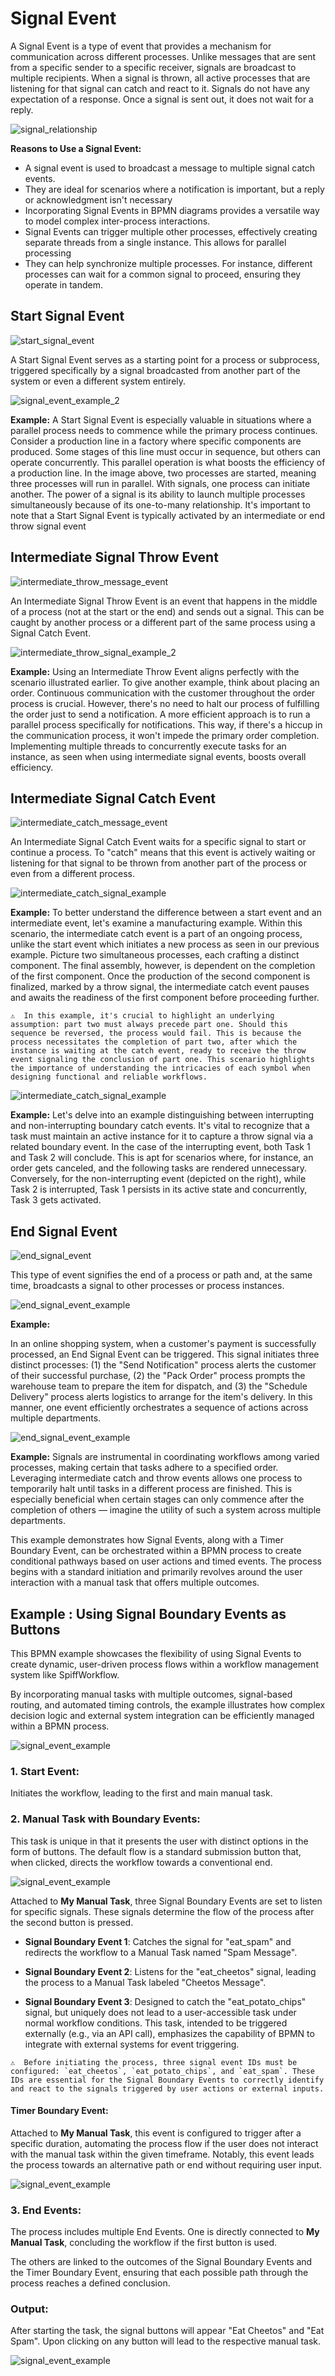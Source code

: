 # Signal Event

A Signal Event is a type of event that provides a mechanism for communication across different processes. Unlike messages that are sent from a specific sender to a specific receiver, signals are broadcast to multiple recipients. When a signal is thrown, all active processes that are listening for that signal can catch and react to it. Signals do not have any expectation of a response. Once a signal is sent out, it does not wait for a reply.

 ![signal_relationship](images/signal_relationships.png) 

**Reasons to Use a Signal Event:**

- A signal event is used to broadcast a message to multiple signal catch events.
- They are ideal for scenarios where a notification is important, but a reply or acknowledgment isn't necessary
- Incorporating Signal Events in BPMN diagrams provides a versatile way to model complex inter-process interactions.
- Signal Events can trigger multiple other processes, effectively creating separate threads from a single instance. This allows for parallel processing
- They can help synchronize multiple processes. For instance, different processes can wait for a common signal to proceed, ensuring they operate in tandem.

 
## Start Signal Event

![start_signal_event](images/start_signal_event.png)

A Start Signal Event serves as a starting point for a process or subprocess, triggered specifically by a signal broadcasted from another part of the system or even a different system entirely.

![signal_event_example_2](images/signal_event_example_2.png)

**Example:**
A Start Signal Event is especially valuable in situations where a parallel process needs to commence while the primary process continues. Consider a production line in a factory where specific components are produced. Some stages of this line must occur in sequence, but others can operate concurrently. This parallel operation is what boosts the efficiency of a production line. In the image above, two processes are started, meaning three processes will run in parallel. With signals, one process can initiate another. The power of a signal is its ability to launch multiple processes simultaneously because of its one-to-many relationship. It's important to note that a Start Signal Event is typically activated by an intermediate or end throw signal event

## Intermediate Signal Throw Event

![intermediate_throw_message_event](images/intermediate_throw_signal_event.png)

An Intermediate Signal Throw Event is an event that happens in the middle of a process (not at the start or the end) and sends out a signal. This can be caught by another process or a different part of the same process using a Signal Catch Event.

![intermediate_throw_signal_example_2](images/intermediate_throw_signal_example_2.png) 

**Example:**
Using an Intermediate Throw Event aligns perfectly with the scenario illustrated earlier. To give another example, think about placing an order. Continuous communication with the customer throughout the order process is crucial. However, there's no need to halt our process of fulfilling the order just to send a notification. A more efficient approach is to run a parallel process specifically for notifications. This way, if there's a hiccup in the communication process, it won't impede the primary order completion. Implementing multiple threads to concurrently execute tasks for an instance, as seen when using intermediate signal events, boosts overall efficiency.

## Intermediate Signal Catch Event

![intermediate_catch_message_event](images/intermediate_catch_signal_event.png)

An Intermediate Signal Catch Event waits for a specific signal to start or continue a process. To "catch" means that this event is actively waiting or listening for that signal to be thrown from another part of the process or even from a different process.

![intermediate_catch_signal_example](images/intermediate_catch_signal_example.png) 

**Example:**
To better understand the difference between a start event and an intermediate event, let's examine a manufacturing example. Within this scenario, the intermediate catch event is a part of an ongoing process, unlike the start event which initiates a new process as seen in our previous example. Picture two simultaneous processes, each crafting a distinct component. The final assembly, however, is dependent on the completion of the first component. Once the production of the second component is finalized, marked by a throw signal, the intermediate catch event pauses and awaits the readiness of the first component before proceeding further.
```{admonition} Note
⚠  In this example, it's crucial to highlight an underlying assumption: part two must always precede part one. Should this sequence be reversed, the process would fail. This is because the process necessitates the completion of part two, after which the instance is waiting at the catch event, ready to receive the throw event signaling the conclusion of part one. This scenario highlights the importance of understanding the intricacies of each symbol when designing functional and reliable workflows.
```

![intermediate_catch_signal_example](images/intermediate_catch_signal_example_2.png)

**Example:**
Let's delve into an example distinguishing between interrupting and non-interrupting boundary catch events. It's vital to recognize that a task must maintain an active instance for it to capture a throw signal via a related boundary event.
In the case of the interrupting event, both Task 1 and Task 2 will conclude. This is apt for scenarios where, for instance, an order gets canceled, and the following tasks are rendered unnecessary.
Conversely, for the non-interrupting event (depicted on the right), while Task 2 is interrupted, Task 1 persists in its active state and concurrently, Task 3 gets activated.

## End Signal Event

![end_signal_event](images/end_signal_event.png) 

This type of event signifies the end of a process or path and, at the same time, broadcasts a signal to other processes or process instances.

![end_signal_event_example](images/end_signal_event_example.png) 

**Example:**

In an online shopping system, when a customer's payment is successfully processed, an End Signal Event can be triggered. This signal initiates three distinct processes: (1) the "Send Notification" process alerts the customer of their successful purchase, (2) the "Pack Order" process prompts the warehouse team to prepare the item for dispatch, and (3) the "Schedule Delivery" process alerts logistics to arrange for the item's delivery. In this manner, one event efficiently orchestrates a sequence of actions across multiple departments.

![end_signal_event_example](images/signal_sync_example.png) 

**Example:**
Signals are instrumental in coordinating workflows among varied processes, making certain that tasks adhere to a specified order. Leveraging intermediate catch and throw events allows one process to temporarily halt until tasks in a different process are finished. This is especially beneficial when certain stages can only commence after the completion of others — imagine the utility of such a system across multiple departments.

This example demonstrates how Signal Events, along with a Timer Boundary Event, can be orchestrated within a BPMN process to create conditional pathways based on user actions and timed events. The process begins with a standard initiation and primarily revolves around the user interaction with a manual task that offers multiple outcomes.

## Example : Using Signal Boundary Events as Buttons 
This BPMN example showcases the flexibility of using Signal Events to create dynamic, user-driven process flows within a workflow management system like SpiffWorkflow. 

By incorporating manual tasks with multiple outcomes, signal-based routing, and automated timing controls, the example illustrates how complex decision logic and external system integration can be efficiently managed within a BPMN process.

![signal_event_example](images/Signal_events_spiff_example.png) 

### 1. **Start Event**: 
Initiates the workflow, leading to the first and main manual task.

### 2. **Manual Task with Boundary Events**:

This task is unique in that it presents the user with distinct options in the form of buttons. The default flow is a standard submission button that, when clicked, directs the workflow towards a conventional end. 

![signal_event_example](images/Signal_events_spiff_example1.png) 

Attached to **My Manual Task**, three Signal Boundary Events are set to listen for specific signals. These signals determine the flow of the process after the second button is pressed.

- **Signal Boundary Event 1**: 
Catches the signal for "eat_spam" and redirects the workflow to a Manual Task named "Spam Message".

- **Signal Boundary Event 2**: 
Listens for the "eat_cheetos" signal, leading the process to a Manual Task labeled "Cheetos Message".

- **Signal Boundary Event 3**: 
Designed to catch the "eat_potato_chips" signal, but uniquely does not lead to a user-accessible task under normal workflow conditions. This task, intended to be triggered externally (e.g., via an API call), emphasizes the capability of BPMN to integrate with external systems for event triggering.
```{admonition} Note
⚠  Before initiating the process, three signal event IDs must be configured: `eat_cheetos`, `eat_potato_chips`, and `eat_spam`. These IDs are essential for the Signal Boundary Events to correctly identify and react to the signals triggered by user actions or external inputs.

```

#### **Timer Boundary Event**:

Attached to **My Manual Task**, this event is configured to trigger after a specific duration, automating the process flow if the user does not interact with the manual task within the given timeframe. Notably, this event leads the process towards an alternative path or end without requiring user input.

![signal_event_example](images/Signal_events_spiff_example6.png) 

### 3. **End Events**:

The process includes multiple End Events. One is directly connected to **My Manual Task**, concluding the workflow if the first button is used. 

The others are linked to the outcomes of the Signal Boundary Events and the Timer Boundary Event, ensuring that each possible path through the process reaches a defined conclusion.

### Output:
After starting the task, the signal buttons will appear "Eat Cheetos" and "Eat Spam". Upon clicking on any button will lead to the respective manual task.

![signal_event_example](images/Signal_events_spiff_example3.png) 